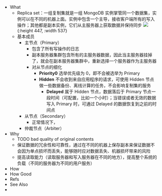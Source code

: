 - What
	- Replica set：一组复制集就是一组 MongoDB 实例掌管同一个数据集，实例可以在不同的机器上面。实例中包含一个主导，接收客户端所有的写入操作；其他都是副本实例，它们从主服务器上获取数据并保持同步
	  ![](https://pdai.tech/images/db/mongo/mongo-z-rep-1.png){:height 447, :width 537}
	- 基本成员
		- 主节点（Primary）
			- 包含了所有写操作的日志
			- 副本服务器集群包含所有的主服务器数据，因此当主服务器挂掉了，就会在副本服务器集群中，重新选择一个服务器作为主服务器
			- 对从节点的细化
				- **Priority0** 选举优先级为 0，即不会被选举为 Primary
				- **Hidden** 不会收到来自应用程序的请求，可使用 Hidden 节点做一些数据备份、离线计算的任务，不会影响复制集的服务
					- **Delayed** 属于 Hidden 节点，数据落后于 Primary 节点一段时间（可配置，比如一个小时）；当错误或者无效的数据写入 Primary 时，可通过 Delayed 的数据恢复到之前的时间点
		- 从节点（Secondary）
			- 正常情况下，
		- 仲裁节点（Arbiter）
- Why
	- TODO bad quality of original contents
	- 保证数据的冗余性和可靠性，通过在不同的机器上保存副本来保证数据不会因为单点损坏而丢失，能够随时应对数据丢失、机器损坏带来的风险
	- 提高读取能力（读取服务器和写入服务器在不同的地方），提高整个系统的负载（不同的服务器为不同的用户服务）
- How
- How Good
- Refs
- See Also
-